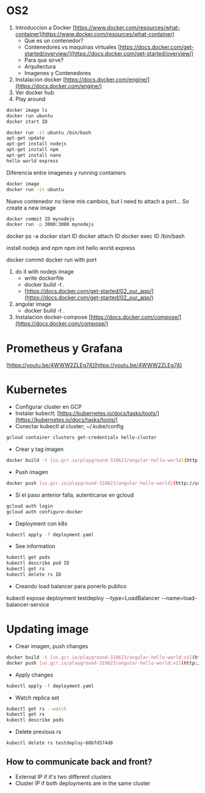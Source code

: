 # OS2

1. Introduccion a Docker
[https://www.docker.com/resources/what-container](https://www.docker.com/resources/what-container)
    - Que es un contenedor?
    - Contenedores vs maquinas virtuales
    [https://docs.docker.com/get-started/overview/](https://docs.docker.com/get-started/overview/)
    - Para que sirve?
    - Arquitectura
    - Imagenes y Contenedores
2. Instalacion docker
[https://docs.docker.com/engine/](https://docs.docker.com/engine/)
3. Ver docker hub
4. Play around

```bash
docker image ls
docker run ubuntu
docker start ID
```

```bash
docker run -it ubuntu /bin/bash
apt-get update
apt-get install nodejs
apt-get install npm
apt-get install nano
hello world express
```

Diferencia entre imagenes y running containers

```bash
docker image
docker run -it ubuntu
```

Nuevo contenedor no tiene mis cambios, but I need to attach a port... So create a new image

```bash
docker commit ID mynodejs
docker run -p 3000:3000 mynodejs
```

docker ps -a
docker start ID
docker attach ID
docker exec ID /bin/bash

install nodejs and npm
npm init
hello world express

docker commit
docker run with port

1. do it with nodejs image
    - write dockerfile
    - docker build -t  .
    - [https://docs.docker.com/get-started/02_our_app/](https://docs.docker.com/get-started/02_our_app/)
2. angular image
    - docker build -t .
3. Instalacion docker-compose
[https://docs.docker.com/compose/](https://docs.docker.com/compose/)

# Prometheus y Grafana

[https://youtu.be/4WWW2ZLEg74](https://youtu.be/4WWW2ZLEg74)

# Kubernetes

- Configurar cluster en GCP
- Instalar kubectl; [https://kubernetes.io/docs/tasks/tools/](https://kubernetes.io/docs/tasks/tools/)
- Conectar kubectl al cluster; ~/.kube/config

```bash
gcloud container clusters get-credentials hello-cluster
```

- Crear y tag imagen

```bash
docker build -t [us.gcr.io/playground-310623/angular-hello-world](http://us.gcr.io/playground-310623/angular-hello-world) .
```

- Push imagen

```bash
docker push [us.gcr.io/playground-310623/angular-hello-world](http://us.gcr.io/playground-310623/angular-hello-world)
```

- Si el paso anterior falla, autenticarse en gcloud

```bash
gcloud auth login
gcloud auth configure-docker
```

- Deployment con k8s

```bash
kubectl apply -f deployment.yaml
```

- See information

```bash
kubectl get pods
kubectl describe pod ID
kubectl get rs
kubectl delete rs ID
```

- Creando load balancer para ponerlo publico

kubectl expose deployment testdeploy --type=LoadBalancer --name=load-balancer-service

# Updating image

- Crear imagen, push changes

```bash
docker build -t [us.gcr.io/playground-310623/angular-hello-world:v1](http://us.gcr.io/playground-310623/angular-hello-world:v1) .
docker push [us.gcr.io/playground-310623/angular-hello-world:v1](http://us.gcr.io/playground-310623/angular-hello-world:v1)
```

- Apply changes

```bash
kubectl apply -f deployment.yaml
```

- Watch replica set

```bash
kubectl get rs --watch
kubectl get rs
kubectl describe pods
```

- Delete previous rs

```bash
kubectl delete rs testdeploy-68b7d574d8
```

## How to communicate back and front?

- External IP if it's two different clusters
- Cluster IP if both deployments are in the same cluster